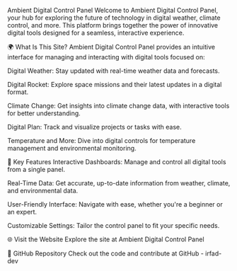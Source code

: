 Ambient Digital Control Panel
Welcome to Ambient Digital Control Panel, your hub for exploring the future of technology in digital weather, climate control, and more. This platform brings together the power of innovative digital tools designed for a seamless, interactive experience.

🌍 What Is This Site?
Ambient Digital Control Panel provides an intuitive interface for managing and interacting with digital tools focused on:

Digital Weather: Stay updated with real-time weather data and forecasts.

Digital Rocket: Explore space missions and their latest updates in a digital format.

Climate Change: Get insights into climate change data, with interactive tools for better understanding.

Digital Plan: Track and visualize projects or tasks with ease.

Temperature and More: Dive into digital controls for temperature management and environmental monitoring.

🔧 Key Features
Interactive Dashboards: Manage and control all digital tools from a single panel.

Real-Time Data: Get accurate, up-to-date information from weather, climate, and environmental data.

User-Friendly Interface: Navigate with ease, whether you're a beginner or an expert.

Customizable Settings: Tailor the control panel to fit your specific needs.

🌐 Visit the Website
Explore the site at Ambient Digital Control Panel

🔗 GitHub Repository
Check out the code and contribute at GitHub - irfad-dev
